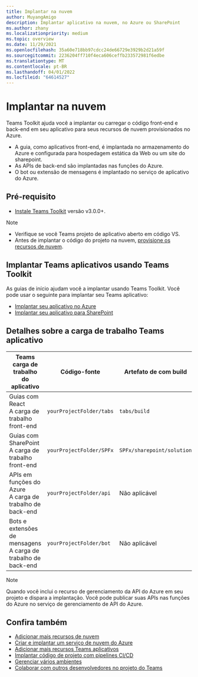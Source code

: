 ```yaml
---
title: Implantar na nuvem
author: MuyangAmigo
description: Implantar aplicativo na nuvem, no Azure ou SharePoint
ms.author: zhany
ms.localizationpriority: medium
ms.topic: overview
ms.date: 11/29/2021
ms.openlocfilehash: 35a60e718bb97cdcc24de66729e3929b2d21a59f
ms.sourcegitcommit: 2236204ff710f4eca606ceffb233572981f6edbe
ms.translationtype: MT
ms.contentlocale: pt-BR
ms.lasthandoff: 04/01/2022
ms.locfileid: "64614527"
---
```

# <a name="deploy-to-the-cloud"></a>Implantar na nuvem

Teams Toolkit ajuda você a implantar ou carregar o código front-end e back-end em seu aplicativo para seus recursos de nuvem provisionados no Azure.

* A guia, como aplicativos front-end, é implantada no armazenamento do Azure e configurada para hospedagem estática da Web ou um site do sharepoint.
* As APIs de back-end são implantadas nas funções do Azure.
* O bot ou extensão de mensagens é implantado no serviço de aplicativo do Azure.

## <a name="prerequisite"></a>Pré-requisito

* [Instale Teams Toolkit](https://marketplace.visualstudio.com/items?itemName=TeamsDevApp.ms-teams-vscode-extension) versão v3.0.0+.

> [!NOTE]
>
> * Verifique se você Teams projeto de aplicativo aberto em código VS.
> * Antes de implantar o código do projeto na nuvem, [provisione os recursos de nuvem](provision.md).

## <a name="deploy-teams-apps-using-teams-toolkit"></a>Implantar Teams aplicativos usando Teams Toolkit

As guias de início ajudam você a implantar usando Teams Toolkit. Você pode usar o seguinte para implantar seu Teams aplicativo:

* [Implantar seu aplicativo no Azure](/microsoftteams/platform/sbs-gs-javascript?tabs=vscode%2Cvsc%2Cviscode%2Cvcode&tutorial-step=8&branch)
* [Implantar seu aplicativo para SharePoint](/microsoftteams/platform/sbs-gs-spfx?tabs=vscode%2Cviscode&tutorial-step=4&branch)

## <a name="details-on-teams-app-workload"></a>Detalhes sobre a carga de trabalho Teams aplicativo

| Teams carga de trabalho do aplicativo | Código-fonte | Artefato de com build| Recurso Target |
|-------------|----------|---------------|---------------|
|Guias com React </br> A carga de trabalho front-end| `yourProjectFolder/tabs`| `tabs/build` |Armazenamento do Azure |
|Guias com SharePoint </br> A carga de trabalho front-end | `yourProjectFolder/SPFx`| `SPFx/sharepoint/solution` |SharePoint catálogo de aplicativos |
|APIs em funções do Azure </br> A carga de trabalho de back-end | `yourProjectFolder/api`| Não aplicável |Funções do Azure |
|Bots e extensões de mensagens </br> A carga de trabalho de back-end | `yourProjectFolder/bot` | Não aplicável | Serviço de aplicativo do Azure |

> [!NOTE]
> Quando você inclui o recurso de gerenciamento da API do Azure em seu projeto e dispara a implantação. Você pode publicar suas APIs nas funções do Azure no serviço de gerenciamento de API do Azure.

## <a name="see-also"></a>Confira também

* [Adicionar mais recursos de nuvem](add-resource.md)
* [Criar e implantar um serviço de nuvem do Azure](/azure/cloud-services/cloud-services-how-to-create-deploy-portal)
* [Adicionar mais recursos Teams aplicativos](add-capability.md)
* [Implantar código de projeto com pipelines CI/CD](use-CICD-template.md)
* [Gerenciar vários ambientes](TeamsFx-multi-env.md)
* [Colaborar com outros desenvolvedores no projeto do Teams](TeamsFx-collaboration.md)
